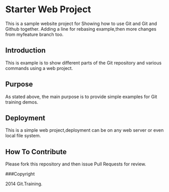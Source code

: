 # Starter Web Project


This is a sample website project for
Showing how to use Git and Git and Github together. Adding a line for rebasing example,then
more changes from myfeature branch too.

## Introduction


This is example is to show different parts
of the Git repository and various commands
using a web project.

## Purpose
As stated above, the main purpose is to
provide simple examples for Git training
demos.

## Deployment

This is a simple web project,deployment
can be on any web server or even local
file system.


## How To Contribute

Please fork this repository and then issue Pull Requests for
review.



###Copyright

2014 Git.Training.